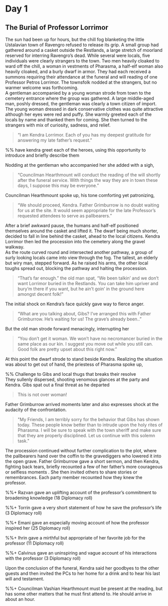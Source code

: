 # Day 1
## The Burial of Professor Lorrimor 
The sun had been up for hours, but the chill fog blanketing the little Ustalavian town of Ravengro refused to release its grip. A small group had gathered around a casket outside the Restlands, a large stretch of moorland reserved for interring Ravengro’s dead. While several were locals, five individuals were clearly strangers to the town. Two men heavily cloaked to ward off the chill, a woman in vestments of Pharasma, a half-elf woman also heavily cloaked, and a burly dwarf in armor. They had each received a summons requiring their attendance at the funeral and will reading of one Professor Petros Lorrimor. The townsfolk nodded at the strangers, but no warmer welcome was forthcoming.  
A gentleman accompanied by a young woman strode from town to the cemetery entrance  where the group was gathered. A large middle-aged man, poshly dressed, the gentleman was clearly a town citizen of import. The young woman dressed in dark conservative clothes was quite attractive although her eyes were red and puffy. She warmly greeted each of the locals by name and thanked them for coming. She then turned to the strangers with mix of curiosity, sadness, and relief.  
> “I am Kendra Lorrimor. Each of you has my deepest gratitude for answering my late father’s request.”

%% have kendra greet each of the heroes, using this opportunity to introduce and briefly describe them

Nodding at the gentleman who accompanied her she added with a sigh,
>“Councilman Hearthmount will conduct the reading of the will shortly after the funeral service. With things the way they are in town these days, I suppose this may be everyone.”

Councilman Hearthmount spoke up, his tone comforting yet patronizing,
>“We should proceed, Kendra. Father Grimburrow is no doubt waiting for us at the site. It would seem appropriate for the late Professor’s requested attendees to serve as pallbearers.”

After a brief awkward pause, the humans and half-elf positioned themselves around the casket and lifted it. The dwarf being much shorter, decided to fall in line behind the casket, ahead to the local citizens. Kendra Lorrimor then led the procession into the cemetery along the gravel walkway.  
As the route curved round and intersected another pathway, a group of surly looking locals came into view through the fog. The tallest, an elderly but wiry man, stepped forward. As he raised his arms, the other local toughs spread out, blocking the pathway and halting the procession.
>“That’s far enough.” the old man spat, “We been talkin’ and we don’t want Lorrimor buried in the Restlands. You can take him upriver and bury’m there if you want, but he ain’t goin’ in the ground here amongst decent folk!”

The initial shock on Kendra’s face quickly gave way to fierce anger.
>“What are you talking about, Gibs? I’ve arranged this with Father Grimburrow. He’s waiting for us! The grave’s already been..”

But the old man strode forward menacingly, interrupting her
>“You don’t get it woman. We won’t have no necromancer buried in the same place as our kin. I suggest you move out while you still can. Good folk are pretty upset about this right now.”

At this point the dwarf strode to stand beside Kendra. Realizing the situation was about to get out of hand, the priestess of Pharasma spoke up,

%% Challenge to Gibs and local thugs that breaks their resolve  
They sullenly dispersed, shooting venomous glances at the party and Kendra. Gibs spat out a final threat as he departed
>This is not over woman!

Father Grimburrow arrived moments later and also expresses shock at the audacity of the confrontation.
>"My Friends, I am terribly sorry for the behavior that Gibs has shown today. These people know better than to intrude upon the holy rites of Pharasma. I will be sure to speak with the town sheriff and make sure that they are properly disciplined. Let us continue with this solemn task."

The procession continued without further complication to the plot, where the pallbearers hand over the coffin to the gravediggers who lowered it into the open grave. Father Grimburrow gave a short sermon, and then Kendra, fighting back tears, briefly recounted a few of her father’s more courageous or selfless moments . She then invited others to share stories or remembrances. Each party member recounted how they knew the professor.

%%+ Razvan gave an uplifting account of the professor’s commitment to broadening knowledge (18 Diplomacy roll)

%%+ Torrin gave a very short statement of how he save the professor’s life (3 Diplomacy roll)

%%+ Emani gave an especially moving account of how the professor inspired her (25 Diplomacy roll)

%%+ Ihrin gave a mirthful but appropriate of her favorite job for the professor (11 Diplomacy roll)

%%+ Calvinus gave an uninspiring and vague account of his interactions with the professor (3 Diplomacy roll)

Upon the conclusion of the funeral, Kendra said her goodbyes to the other guests and then invited the PCs to her home for a drink and to hear his last will and testament.

%%+ Councilman Vashian Hearthmount must be present at the reading, but has some other matters that he must first attend to. He should arrive in about an hour.
